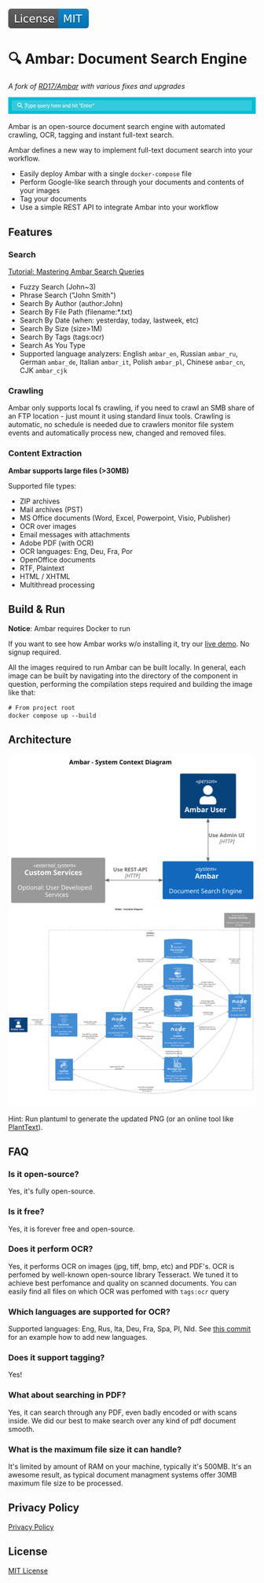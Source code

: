 [![License](./License-MIT-blue.svg)](./License.txt)

:mag: Ambar: Document Search Engine
================================
_A fork of [RD17/Ambar](https://github.com/RD17/ambar) with various fixes and upgrades_

![Ambar Search](./search.gif)

Ambar is an open-source document search engine with automated crawling, OCR, tagging and instant full-text search.

Ambar defines a new way to implement full-text document search into your workflow.

- Easily deploy Ambar with a single `docker-compose` file
- Perform Google-like search through your documents and contents of your images
- Tag your documents
- Use a simple REST API to integrate Ambar into your workflow

## Features

### Search

[Tutorial: Mastering Ambar Search Queries](https://ambar.cloud/blog/2017/03/24/mastering-search-queries/)

- Fuzzy Search (John~3)
- Phrase Search ("John Smith")
- Search By Author (author:John)
- Search By File Path (filename:\*.txt)
- Search By Date (when: yesterday, today, lastweek, etc)
- Search By Size (size>1M)
- Search By Tags (tags:ocr)
- Search As You Type
- Supported language analyzers: English `ambar_en`, Russian `ambar_ru`, German `ambar_de`, Italian `ambar_it`, Polish `ambar_pl`, Chinese `ambar_cn`, CJK `ambar_cjk`

### Crawling

Ambar only supports local fs crawling, if you need to crawl an SMB share of an FTP location - just mount it using standard linux tools.
Crawling is automatic, no schedule is needed due to crawlers monitor file system events and automatically process new, changed and removed files.

### Content Extraction

**Ambar supports large files (>30MB)**

Supported file types:

- ZIP archives
- Mail archives (PST)
- MS Office documents (Word, Excel, Powerpoint, Visio, Publisher)
- OCR over images
- Email messages with attachments
- Adobe PDF (with OCR)
- OCR languages: Eng, Deu, Fra, Por
- OpenOffice documents
- RTF, Plaintext
- HTML / XHTML
- Multithread processing

## Build & Run

**Notice**: Ambar requires Docker to run

If you want to see how Ambar works w/o installing it, try our [live demo](https://app.ambar.cloud/). No signup required.

All the images required to run Ambar can be built locally. In general, each image can be built by navigating into the directory of the component in question, performing the compilation steps required and building the image like that:

```shell
# From project root
docker compose up --build
```

## Architecture

![System Context Diagram](./Documentation/c4-1-system-context.svg)
![Context Diagram](./Documentation/c4-2-container.svg)

Hint: Run plantuml to generate the updated PNG (or an online tool like [PlantText](https://www.planttext.com/)).

## FAQ
### Is it open-source?
Yes, it's fully open-source.

### Is it free?
Yes, it is forever free and open-source.

### Does it perform OCR?
Yes, it performs OCR on images (jpg, tiff, bmp, etc) and PDF's. OCR is perfomed by well-known open-source library Tesseract. We tuned it to achieve best perfomance and quality on scanned documents. You can easily find all files on which OCR was perfomed with `tags:ocr` query

### Which languages are supported for OCR?
Supported languages: Eng, Rus, Ita, Deu, Fra, Spa, Pl, Nld.
See [this commit](https://github.com/Yavari/ambar/commit/0dd5e0edba8b32e283659ae32fff3246048a6740) for an example how to add new languages.

### Does it support tagging?
Yes!

### What about searching in PDF?
Yes, it can search through any PDF, even badly encoded or with scans inside. We did our best to make search over any kind of pdf document smooth.

### What is the maximum file size it can handle?
It's limited by amount of RAM on your machine, typically it's 500MB. It's an awesome result, as typical document managment systems offer 30MB maximum file size to be processed.

## Privacy Policy
[Privacy Policy](./privacy-policy.md)

## License
[MIT License](./License.txt)
